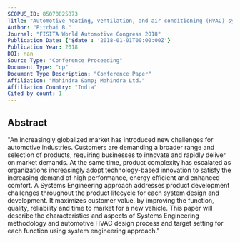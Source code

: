 ```yaml
---
SCOPUS_ID: 85070825073
Title: "Automotive heating, ventilation, and air conditioning (HVAC) system design and target setting process in system engineering approach"
Author: "Pitchai B."
Journal: "FISITA World Automotive Congress 2018"
Publication Date: {'$date': '2018-01-01T00:00:00Z'}
Publication Year: 2018
DOI: nan
Source Type: "Conference Proceeding"
Document Type: "cp"
Document Type Description: "Conference Paper"
Affiliation: "Mahindra &amp; Mahindra Ltd."
Affiliation Country: "India"
Cited by count: 1
---
```


## Abstract
"An increasingly globalized market has introduced new challenges for automotive industries. Customers are demanding a broader range and selection of products, requiring businesses to innovate and rapidly deliver on market demands. At the same time, product complexity has escalated as organizations increasingly adopt technology-based innovation to satisfy the increasing demand of high performance, energy efficient and enhanced comfort. A Systems Engineering approach addresses product development challenges throughout the product lifecycle for each system design and development. It maximizes customer value, by improving the function, quality, reliability and time to market for a new vehicle. This paper will describe the characteristics and aspects of Systems Engineering methodology and automotive HVAC design process and target setting for each function using system engineering approach."
